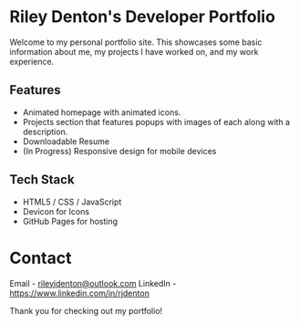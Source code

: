 # Riley Denton's Developer Portfolio

Welcome to my personal portfolio site. This showcases some basic information about me, my projects I have worked on, and my work experience.

## Features

- Animated homepage with animated icons.
- Projects section that features popups with images of each along with a description.
- Downloadable Resume
- (In Progress) Responsive design for mobile devices


## Tech Stack

- HTML5 / CSS / JavaScript
- Devicon for Icons
- GitHub Pages for hosting


# Contact

Email - rileyjdenton@outlook.com
LinkedIn - https://www.linkedin.com/in/rjdenton

Thank you for checking out my portfolio!
